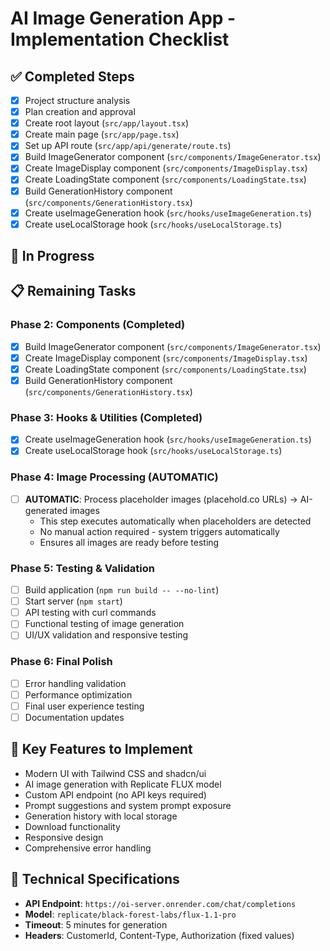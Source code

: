 # AI Image Generation App - Implementation Checklist

## ✅ Completed Steps
- [x] Project structure analysis
- [x] Plan creation and approval
- [x] Create root layout (`src/app/layout.tsx`)
- [x] Create main page (`src/app/page.tsx`)
- [x] Set up API route (`src/app/api/generate/route.ts`)
- [x] Build ImageGenerator component (`src/components/ImageGenerator.tsx`)
- [x] Create ImageDisplay component (`src/components/ImageDisplay.tsx`)
- [x] Create LoadingState component (`src/components/LoadingState.tsx`)
- [x] Build GenerationHistory component (`src/components/GenerationHistory.tsx`)
- [x] Create useImageGeneration hook (`src/hooks/useImageGeneration.ts`)
- [x] Create useLocalStorage hook (`src/hooks/useLocalStorage.ts`)

## 🚧 In Progress

## 📋 Remaining Tasks

### Phase 2: Components (Completed)
- [x] Build ImageGenerator component (`src/components/ImageGenerator.tsx`)
- [x] Create ImageDisplay component (`src/components/ImageDisplay.tsx`)
- [x] Create LoadingState component (`src/components/LoadingState.tsx`)
- [x] Build GenerationHistory component (`src/components/GenerationHistory.tsx`)

### Phase 3: Hooks & Utilities (Completed)
- [x] Create useImageGeneration hook (`src/hooks/useImageGeneration.ts`)
- [x] Create useLocalStorage hook (`src/hooks/useLocalStorage.ts`)

### Phase 4: Image Processing (AUTOMATIC)
- [ ] **AUTOMATIC**: Process placeholder images (placehold.co URLs) → AI-generated images
  - This step executes automatically when placeholders are detected
  - No manual action required - system triggers automatically
  - Ensures all images are ready before testing

### Phase 5: Testing & Validation
- [ ] Build application (`npm run build -- --no-lint`)
- [ ] Start server (`npm start`)
- [ ] API testing with curl commands
- [ ] Functional testing of image generation
- [ ] UI/UX validation and responsive testing

### Phase 6: Final Polish
- [ ] Error handling validation
- [ ] Performance optimization
- [ ] Final user experience testing
- [ ] Documentation updates

## 🎯 Key Features to Implement
- Modern UI with Tailwind CSS and shadcn/ui
- AI image generation with Replicate FLUX model
- Custom API endpoint (no API keys required)
- Prompt suggestions and system prompt exposure
- Generation history with local storage
- Download functionality
- Responsive design
- Comprehensive error handling

## 🔧 Technical Specifications
- **API Endpoint**: `https://oi-server.onrender.com/chat/completions`
- **Model**: `replicate/black-forest-labs/flux-1.1-pro`
- **Timeout**: 5 minutes for generation
- **Headers**: CustomerId, Content-Type, Authorization (fixed values)